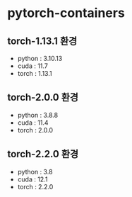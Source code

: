 # pytorch-containers


## torch-1.13.1 환경
- python : 3.10.13
- cuda : 11.7
- torch : 1.13.1

## torch-2.0.0 환경
- python : 3.8.8
- cuda : 11.4
- torch : 2.0.0

## torch-2.2.0 환경
- python : 3.8
- cuda : 12.1
- torch : 2.2.0
